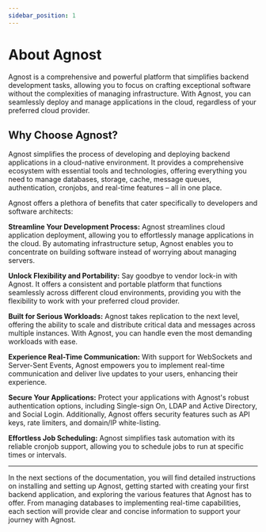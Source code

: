 ```yaml
---
sidebar_position: 1
---
```


# About Agnost

Agnost is a comprehensive and powerful platform that simplifies backend
development tasks, allowing you to focus on crafting exceptional software
without the complexities of managing infrastructure. With Agnost, you can
seamlessly deploy and manage applications in the cloud, regardless of your
preferred cloud provider.

## Why Choose Agnost?

Agnost simplifies the process of developing and deploying backend applications
in a cloud-native environment. It provides a comprehensive ecosystem with
essential tools and technologies, offering everything you need to manage
databases, storage, cache, message queues, authentication, cronjobs, and
real-time features – all in one place.

Agnost offers a plethora of benefits that cater specifically to developers and
software architects:

**Streamline Your Development Process:** Agnost streamlines cloud application
deployment, allowing you to effortlessly manage applications in the cloud. By
automating infrastructure setup, Agnost enables you to concentrate on building
software instead of worrying about managing servers.

**Unlock Flexibility and Portability:** Say goodbye to vendor lock-in with
Agnost. It offers a consistent and portable platform that functions seamlessly
across different cloud environments, providing you with the flexibility to work
with your preferred cloud provider.

**Built for Serious Workloads:** Agnost takes replication to the next level,
offering the ability to scale and distribute critical data and messages across
multiple instances. With Agnost, you can handle even the most demanding
workloads with ease.

**Experience Real-Time Communication:** With support for WebSockets and
Server-Sent Events, Agnost empowers you to implement real-time communication and
deliver live updates to your users, enhancing their experience.

**Secure Your Applications:** Protect your applications with Agnost's robust
authentication options, including Single-sign On, LDAP and Active Directory, and
Social Login. Additionally, Agnost offers security features such as API keys,
rate limiters, and domain/IP white-listing.

**Effortless Job Scheduling:** Agnost simplifies task automation with its
reliable cronjob support, allowing you to schedule jobs to run at specific times
or intervals.

---

In the next sections of the documentation, you will find detailed instructions
on installing and setting up Agnost, getting started with creating your first
backend application, and exploring the various features that Agnost has to
offer. From managing databases to implementing real-time capabilities, each
section will provide clear and concise information to support your journey with
Agnost.
